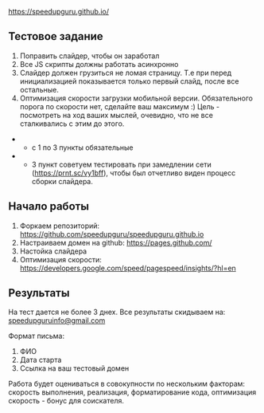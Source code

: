 https://speedupguru.github.io/

Тестовое задание
-----------------------------------

1) Поправить слайдер, чтобы он заработал
2) Все JS скрипты должны работать асинхронно
3) Слайдер должен грузиться не ломая страницу. Т.е при перед инициализацией показывается только первый слайд, после все остальные.
4) Оптимизация скорости загрузки мобильной версии. Обязательного порога по скорости нет, сделайте ваш максимум :) Цель - посмотреть на ход ваших мыслей, очевидно, что не все сталкивались с этим до этого.

* - с 1 по 3 пункты обязательные
* - 3 пункт советуем тестировать при замедлении сети (https://prnt.sc/vy1bff), чтобы был отчетливо виден процесс сборки слайдера.

Начало работы
-----------------------------------

1) Форкаем репозиторий: https://github.com/speedupguru/speedupguru.github.io
2) Настраиваем домен на github: https://pages.github.com/
3) Настойка слайдера
4) Оптимизация скорости: https://developers.google.com/speed/pagespeed/insights/?hl=en


Результаты
-----------------------------------
На тест дается не более 3 днех. Все результаты скидываем на: speedupguruinfo@gmail.com

Формат письма:

1) ФИО
2) Дата старта
3) Ссылка на ваш тестовый домен

Работа будет оцениваться в совокупности по нескольким факторам: скорость выполнения, реализация, форматирование кода, оптимизация скорость - бонус для соискателя.